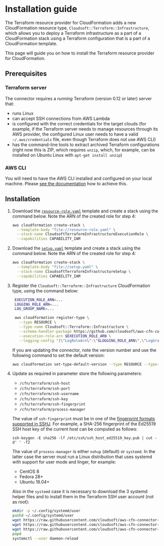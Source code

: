 # Installation guide

The Terraform resource provider for CloudFormation adds a new CloudFormation resource type, `Cloudsoft::Terraform::Infrastructure`, which allows you to deploy a Terraform infrastructure as a part of a CloudFormation stack using a Terraform configuration that is a part of a CloudFormation template.

This page will guide you on how to install the Terraform resource provider for CloudFormation.

## Prerequisites

### Terraform server

The connector requires a *running* Terraform (version 0.12 or later) server that:
- runs Linux
- can accept SSH connections from AWS Lambda
- is configured with the correct credentials for the target clouds
  (for example, if the Terraform server needs to manage resources through its AWS provider,
  the configured Linux user needs to have a valid `~/.aws/credentials` file, even though
  Terraform does not use AWS CLI)
- has the command-line tools to extract archived Terraform configurations (right now this
  is ZIP, which requires `unzip`, which, for example, can be installed on Ubuntu Linux
  with `apt-get install unzip`)

### AWS CLI

You will need to have the AWS CLI installed and configured on your local machine. Please [see the documentation](https://docs.aws.amazon.com/cli/latest/userguide/cli-chap-install.html) how to achieve this.

## Installation

1. Download the [`resource-role.yaml`](https://raw.githubusercontent.com/cloudsoft/aws-cfn-connector-for-terraform/master/resource-role.yaml) template and create a stack using the command below. Note the ARN of the created role for step 4:
   ```sh
   aws cloudformation create-stack \
     --template-body "file://resource-role.yaml" \
     --stack-name CloudsoftTerraformInfrastructureExecutionRole \
     --capabilities CAPABILITY_IAM
   ```
1. Download the [`setup.yaml`](https://raw.githubusercontent.com/cloudsoft/aws-cfn-connector-for-terraform/master/setup.yaml) template and create a stack using the command below. Note the ARN of the created role for step 4:
   ```sh
   aws cloudformation create-stack \
     --template-body "file://setup.yaml" \
     --stack-name CloudsoftTerraformInfrastructureSetup \
     --capabilities CAPABILITY_IAM
   ```
1. Register the `Cloudsoft::Terraform::Infrastructure` CloudFormation type, using the command below:
   ```sh
    EXECUTION_ROLE_ARN=...
    LOGGING_ROLE_ARN=...
    LOG_GROUP_NAME=...

    aws cloudformation register-type \
      --type RESOURCE \
      --type-name Cloudsoft::Terraform::Infrastructure \
      --schema-handler-package https://github.com/cloudsoft/aws-cfn-connector-for-terraform/releases/download/latest/cloudsoft-terraform-infrastructure.zip \
      --execution-role-arn $EXECUTION_ROLE_ARN \
      --logging-config "{\"LogRoleArn\":\"$LOGGING_ROLE_ARN\",\"LogGroupName\": \"$LOG_GROUP_NAME\"}"
   ```
   
   If you are updating the connector, note the version number and use the following command to set the default version:
   ```sh
   aws cloudformation set-type-default-version --type RESOURCE --type-name Cloudsoft::Terraform::Infrastructure --version-id 0000000N
   ```
1. Update as required in parameter store the following parameters:
   - `/cfn/terraform/ssh-host`
   - `/cfn/terraform/ssh-port`
   - `/cfn/terraform/ssh-username`
   - `/cfn/terraform/ssh-key`
   - `/cfn/terraform/ssh-fingerprint`
   - `/cfn/terraform/process-manager`
   
   The value of `ssh-fingerprint` must be in one of the
   [fingerprint formats supported in SSHJ](https://github.com/hierynomus/sshj/blob/master/src/main/java/net/schmizz/sshj/transport/verification/FingerprintVerifier.java#L33).
   For example, a SHA-256 fingerprint of the Ed25519 SSH host key of the current host
   can be computed as follows:
   ```shell
   ssh-keygen -E sha256 -lf /etc/ssh/ssh_host_ed25519_key.pub | cut -d' ' -f2
   ```
   The value of `process-manager` is either `nohup` (default) or `systemd`. In the latter case the server
   must run a Linux distribution that uses systemd with support for user mode and linger, for example:
     - CentOS 8
     - Fedora 28+
     - Ubuntu 18.04+

   Also in the `systemd` case it is necessary to download the 3 systemd helper files and to install
   them in the Terraform SSH user account (not as root):
      ```sh
      mkdir -p ~/.config/systemd/user
      pushd ~/.config/systemd/user
      wget https://raw.githubusercontent.com/cloudsoft/aws-cfn-connector-for-terraform/master/server-side-systemd/terraform-apply%40.service
      wget https://raw.githubusercontent.com/cloudsoft/aws-cfn-connector-for-terraform/master/server-side-systemd/terraform-destroy%40.service
      wget https://raw.githubusercontent.com/cloudsoft/aws-cfn-connector-for-terraform/master/server-side-systemd/terraform-init%40.service
      popd
      systemctl --user daemon-reload
      ```
